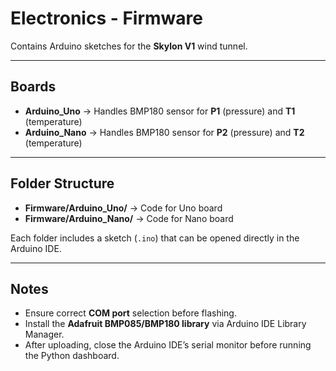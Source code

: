 # Electronics - Firmware

Contains Arduino sketches for the **Skylon V1** wind tunnel.

---

## Boards

- **Arduino_Uno** → Handles BMP180 sensor for **P1** (pressure) and **T1** (temperature)  
- **Arduino_Nano** → Handles BMP180 sensor for **P2** (pressure) and **T2** (temperature)  

---

## Folder Structure

- **Firmware/Arduino_Uno/** → Code for Uno board  
- **Firmware/Arduino_Nano/** → Code for Nano board  

Each folder includes a sketch (`.ino`) that can be opened directly in the Arduino IDE.  

---

## Notes

- Ensure correct **COM port** selection before flashing.  
- Install the **Adafruit BMP085/BMP180 library** via Arduino IDE Library Manager.  
- After uploading, close the Arduino IDE’s serial monitor before running the Python dashboard.  

